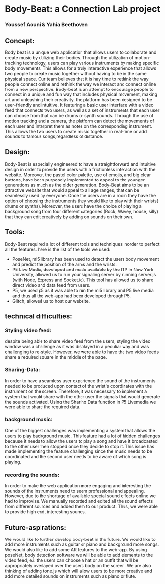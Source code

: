 # Body-Beat: a Connection Lab project
### Youssef Aouni & Yahia Beethoven    
## Concept:
Body beat is a unique web application that allows users to collaborate and create music by utilizing their bodies.
Through the utilization of motion-tracking technology, users can play various instruments by making specific body movements. This allows for a truly 
interactive experience that allows two people to create music together without having to be in the same physical space. Our team believes that it is 
hay time to rethink the way people connect online and rethink the way we interact and connect online from a new perspective. Body-beat is an attempt
to encourage people to connect in a unique and fun way that includes physical movement, making art and unleashing their creativity. the platform has 
been designed to be user-friendly and intuitive. It featuring a basic user interface with a video feed that connects two users, as well as a set of
instruments that each user can choose from that can be drums or synth sounds. Through the use of motion tracking and a camera, the platform can detect 
the movements of each user and interpret them as notes on the corresponding instrument. This allows the two users to create music together in real-time or add sounds to famous songs,regardless of distance.
## Design:
Body-Beat is especially engineered to have a straightforward and intuitive design in order to provide the users with a frictionless interaction with the website. Moreover, the pastel color palette, use of emojis, and big clear buttons, have been purposely implemented to appeal to the younger generations as much as the older generation. Body-Beat aims to be an attractive website that would appeal to all age ranges, that can be seamlessly used by everyone.
Once the users are in a room they have the option of choosing the instruments they would like to play with their wrists( drums or synths). Moreover, the users have the choice of playing a background song from four different categories (Rock, Wavey, house, silly) that they can edit creatively by adding on sounds on their own.
## Tools:
Body-Beat required a lot of different tools and techniques inorder to perfect all the features. here is the list of the tools we used:
- PoseNet, ml5 library has been used to detect the users body movement and predict the position of the arms and the wrists.
- P5 Live Media, developed and made available by the ITP in New York University, allowed us to run your signaling server by running server.js (with       Node, Express and Socket.io). This tool has allowed us to share direct video and data feed from users.
- P5, we used p5 as it was able to run the ml5 library and P5 live media and thus all the web-app had been developed through P5.
- Glitch, allowed us to host our website.
## technical difficulties:
### Styling video feed: 
despite being able to share video feed from the users, styling the video window was a challenge as it was displayed in a peculiar 
way and was challenging to re-style. However, we were able to have the two video feeds share a required square in the middle of the page.
### Sharing-Data: 
In order to have a seamless user experience the sound of the instruments needed to be produced upon contact of the wrist's coordinates with the instrument on the screen. Therefore, it was necessary to implement a system that would share with the other user the signals that would generate  the sounds activated. Using the Sharing Data function in P5 Livemedia we were able to share the required data. 
### background music:
One of the biggest challenges was implementing a system that allows the users to play background music. This feature had a lot of hidden challenges because it needs to allow the users to play a song and have it broadcasted to the other user then stopped once they decide to stop it. This issue has made implementing the feature challenging since the music needs to be coordinated and the second user needs to be aware of which song is playing.
### recording the sounds:
In order to make the web application more engaging and interesting the sounds of the instruments need to seem professional and appealing. However, due to the shortage of available special sound effects online we had to improvise. We manually recorded and edited all the sound effects from different sources and added them to our product. Thus, we were able to provide high end, interesting sounds.

## Future-aspirations:
We would like to further develop body-beat in the future. We would like to add more instruments such as guitar or piano and background more songs. We would also like to add some AR features to the web-app. By using poseNet, body detection software we will be able to add elements to the video feed, e.i: the users can choose a hat or an outfit that will be appropriately overlayed over the users body on the screen. 
We are also thinking of adding tone.js which will allow users to be more creative and add more detailed sounds on instruments such as piano or flute.


